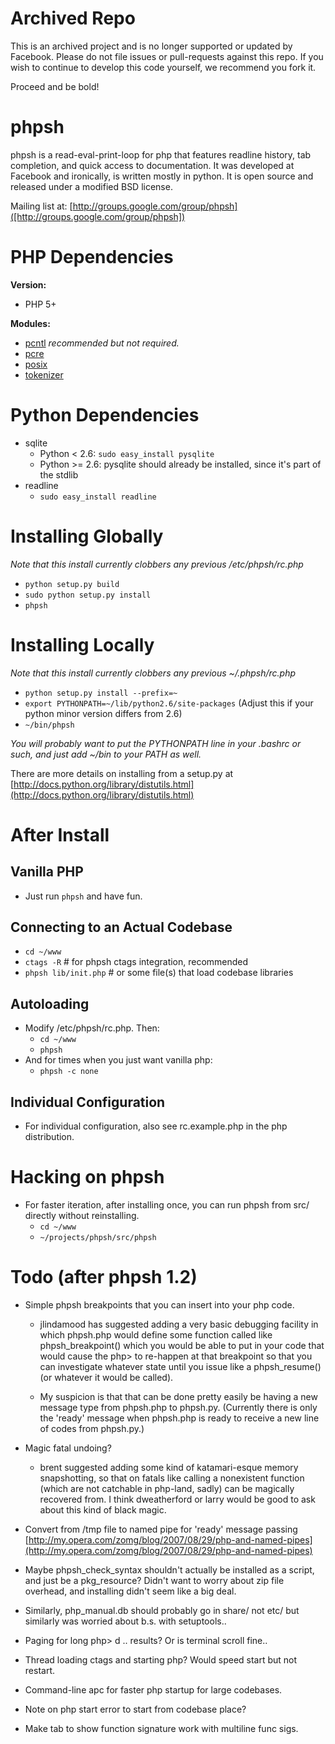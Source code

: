 Archived Repo
=============
This is an archived project and is no longer supported or updated by Facebook. Please do not file issues or pull-requests against this repo. If you wish to continue to develop this code yourself, we recommend you fork it.

Proceed and be bold!

phpsh
=====
phpsh is a read-eval-print-loop for php that features readline history, tab completion, and quick access to documentation. It was developed at Facebook and ironically, is written mostly in python. It is open source and released under a modified BSD license.

Mailing list at: [http://groups.google.com/group/phpsh]([http://groups.google.com/group/phpsh])

PHP Dependencies
===================
__Version:__

 * PHP 5+

__Modules:__

 * [pcntl](http://php.net/manual/en/book.pcntl.php) *recommended but not required.*
 * [pcre](http://php.net/manual/en/book.pcre.php)
 * [posix](http://php.net/manual/en/book.posix.php)
 * [tokenizer](http://php.net/manual/en/book.tokenizer.php)

Python Dependencies
===================


* sqlite  
  * Python <  2.6: `sudo easy_install pysqlite`  
  * Python >= 2.6: pysqlite should already be installed, since it's part of the stdlib
* readline  
  * `sudo easy_install readline`

Installing Globally
===================
_Note that this install currently clobbers any previous /etc/phpsh/rc.php_  
* `python setup.py build`  
* `sudo python setup.py install`  
* `phpsh`  

Installing Locally
==================
_Note that this install currently clobbers any previous ~/.phpsh/rc.php_  
* `python setup.py install --prefix=~`  
* `export PYTHONPATH=~/lib/python2.6/site-packages` (Adjust this if your python minor version differs from 2.6)  
* `~/bin/phpsh`  

_You will probably want to put the PYTHONPATH line in your .bashrc or such, and just add ~/bin to your PATH as well._

There are more details on installing from a setup.py at [http://docs.python.org/library/distutils.html](http://docs.python.org/library/distutils.html)

After Install
=============

Vanilla PHP
-------------
* Just run `phpsh` and have fun.

Connecting to an Actual Codebase
--------------------------------
* `cd ~/www`  
* `ctags -R` # for phpsh ctags integration, recommended  
* `phpsh lib/init.php` # or some file(s) that load codebase libraries  

Autoloading
-----------
* Modify /etc/phpsh/rc.php. Then:
  * `cd ~/www`  
  * `phpsh`  
* And for times when you just want vanilla php:
  * `phpsh -c none`

Individual Configuration
------------------------
* For individual configuration, also see rc.example.php in the php distribution.

Hacking on phpsh
================
* For faster iteration, after installing once, you can run phpsh from src/ directly without reinstalling.  
  * `cd ~/www`  
  * `~/projects/phpsh/src/phpsh`  


Todo (after phpsh 1.2)
======================
* Simple phpsh breakpoints that you can insert into your php code.  
    * jlindamood has suggested adding
    a very basic debugging facility in which phpsh.php would define some
    function called like phpsh_breakpoint() which you would be able to put
    in your code that would cause the php> to re-happen at that breakpoint
    so that you can investigate whatever state until you issue like a
    phpsh_resume() (or whatever it would be called).
    
    * My suspicion is that that can be done pretty easily be having a new
    message type from phpsh.php to phpsh.py.  (Currently there is only the
    'ready' message when phpsh.php is ready to receive a new line of codes
    from phpsh.py.)
    
* Magic fatal undoing?  
    * brent suggested adding
    some kind of katamari-esque memory snapshotting, so that on fatals like
    calling a nonexistent function (which are not catchable in php-land,
    sadly) can be magically recovered from.  I think dweatherford or larry
    would be good to ask about this kind of black magic.
    
* Convert from /tmp file to named pipe for 'ready' message passing [http://my.opera.com/zomg/blog/2007/08/29/php-and-named-pipes](http://my.opera.com/zomg/blog/2007/08/29/php-and-named-pipes)
* Maybe phpsh_check_syntax shouldn't actually be installed as a script, and
  just be a pkg_resource?  Didn't want to worry about zip file overhead, and
  installing didn't seem like a big deal.
* Similarly, php_manual.db should probably go in share/ not etc/ but similarly
  was worried about b.s. with setuptools..
* Paging for long php> d ..  results?  Or is terminal scroll fine..
* Thread loading ctags and starting php?  Would speed start but not restart.
* Command-line apc for faster php startup for large codebases.
* Note on php start error to start from codebase place?
* Make tab to show function signature work with multiline func sigs.


